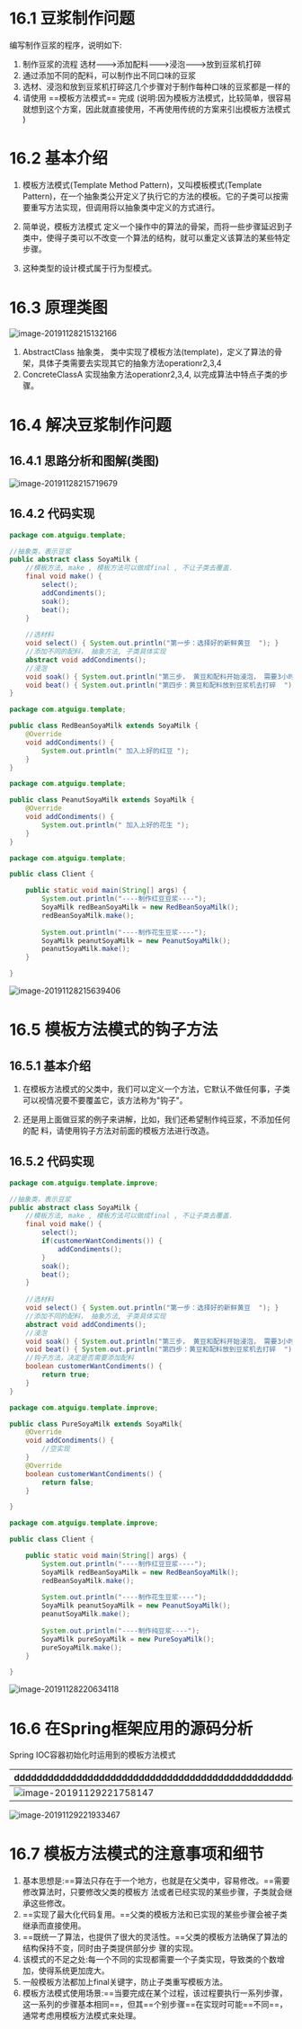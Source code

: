 # 16.1 豆浆制作问题 



编写制作豆浆的程序，说明如下: 

1. 制作豆浆的流程 选材--->添加配料--->浸泡--->放到豆浆机打碎
2. 通过添加不同的配料，可以制作出不同口味的豆浆
3. 选材、浸泡和放到豆浆机打碎这几个步骤对于制作每种口味的豆浆都是一样的 
4. 请使用 ==模板方法模式== 完成 (说明:因为模板方法模式，比较简单，很容易就想到这个方案，因此就直接使用，不再使用传统的方案来引出模板方法模式 ) 



# 16.2 基本介绍 



1. 模板方法模式(Template Method Pattern)，又叫模板模式(Template Pattern)，在一个抽象类公开定义了执行它的方法的模板。它的子类可以按需要重写方法实现，但调用将以抽象类中定义的方式进行。

2. 简单说，模板方法模式 定义一个操作中的算法的骨架，而将一些步骤延迟到子类中，使得子类可以不改变一个算法的结构，就可以重定义该算法的某些特定步骤。

3. 这种类型的设计模式属于行为型模式。 

   

# 16.3 原理类图 



![image-20191128215132166](images/image-20191128215132166.png)

1. AbstractClass 抽象类， 类中实现了模板方法(template)，定义了算法的骨架，具体子类需要去实现其它的抽象方法operationr2,3,4 
2. ConcreteClassA 实现抽象方法operationr2,3,4, 以完成算法中特点子类的步骤。 



# 16.4 解决豆浆制作问题

## 16.4.1 思路分析和图解(类图) 



![image-20191128215719679](images/image-20191128215719679.png)



## 16.4.2 代码实现



```java
package com.atguigu.template;

//抽象类，表示豆浆
public abstract class SoyaMilk {
	//模板方法, make , 模板方法可以做成final , 不让子类去覆盖.
	final void make() {
		select(); 
		addCondiments();
		soak();
		beat();
	}
	
	//选材料
	void select() { System.out.println("第一步：选择好的新鲜黄豆  "); }
	//添加不同的配料， 抽象方法, 子类具体实现
	abstract void addCondiments();
	//浸泡
	void soak() { System.out.println("第三步， 黄豆和配料开始浸泡， 需要3小时 "); }
	void beat() { System.out.println("第四步：黄豆和配料放到豆浆机去打碎  "); }
}
```

```java
package com.atguigu.template;

public class RedBeanSoyaMilk extends SoyaMilk {
	@Override
	void addCondiments() {
		System.out.println(" 加入上好的红豆 ");
	}
}
```

```java
package com.atguigu.template;

public class PeanutSoyaMilk extends SoyaMilk {
	@Override
	void addCondiments() {
		System.out.println(" 加入上好的花生 ");
	}
}
```



```java
package com.atguigu.template;

public class Client {

	public static void main(String[] args) {
		System.out.println("----制作红豆豆浆----");
		SoyaMilk redBeanSoyaMilk = new RedBeanSoyaMilk();
		redBeanSoyaMilk.make();
		
		System.out.println("----制作花生豆浆----");
		SoyaMilk peanutSoyaMilk = new PeanutSoyaMilk();
		peanutSoyaMilk.make();
	}

}
```

![image-20191128215639406](images/image-20191128215639406.png)



# 16.5 模板方法模式的钩子方法 

## 16.5.1 基本介绍



1. 在模板方法模式的父类中，我们可以定义一个方法，它默认不做任何事，子类可以视情况要不要覆盖它，该方法称为"钩子"。

2. 还是用上面做豆浆的例子来讲解，比如，我们还希望制作纯豆浆，不添加任何的配 料，请使用钩子方法对前面的模板方法进行改造。

    

## 16.5.2 代码实现



```java
package com.atguigu.template.improve;

//抽象类，表示豆浆
public abstract class SoyaMilk {
	//模板方法, make , 模板方法可以做成final , 不让子类去覆盖.
	final void make() {
		select(); 
		if(customerWantCondiments()) {
			addCondiments();
		}
		soak();
		beat();
	}
	
	//选材料
	void select() { System.out.println("第一步：选择好的新鲜黄豆  "); }
	//添加不同的配料， 抽象方法, 子类具体实现
	abstract void addCondiments();
	//浸泡
	void soak() { System.out.println("第三步， 黄豆和配料开始浸泡， 需要3小时 "); }
	void beat() { System.out.println("第四步：黄豆和配料放到豆浆机去打碎  "); }
	//钩子方法，决定是否需要添加配料
	boolean customerWantCondiments() {
		return true;
	}
}
```



```java
package com.atguigu.template.improve;

public class PureSoyaMilk extends SoyaMilk{
	@Override
	void addCondiments() {
		//空实现
	}
	@Override
	boolean customerWantCondiments() {
		return false;
	}

}
```



```java
package com.atguigu.template.improve;

public class Client {

	public static void main(String[] args) {
		System.out.println("----制作红豆豆浆----");
		SoyaMilk redBeanSoyaMilk = new RedBeanSoyaMilk();
		redBeanSoyaMilk.make();
		
		System.out.println("----制作花生豆浆----");
		SoyaMilk peanutSoyaMilk = new PeanutSoyaMilk();
		peanutSoyaMilk.make();
		
		System.out.println("----制作纯豆浆----");
		SoyaMilk pureSoyaMilk = new PureSoyaMilk();
		pureSoyaMilk.make();
	}

}
```

![image-20191128220634118](images/image-20191128220634118.png)



# 16.6 在Spring框架应用的源码分析 

Spring IOC容器初始化时运用到的模板方法模式 

| ddddddddddddddddddddddddddddddddddddddddddddddddddddddddddddddddddddddddddddddddddddddddddddddddddddd | d    |
| ------------------------------------------------------------ | ---- |
| ![image-20191129221758147](images/image-20191129221758147.png) |      |

![image-20191129221933467](images/image-20191129221933467.png)



# 16.7 模板方法模式的注意事项和细节 



1. 基本思想是:==算法只存在于一个地方，也就是在父类中，容易修改。==需要修改算法时，只要修改父类的模板方 法或者已经实现的某些步骤，子类就会继承这些修改。
2. ==实现了最大化代码复用。==父类的模板方法和已实现的某些步骤会被子类继承而直接使用。 
3. ==既统一了算法，也提供了很大的灵活性。==父类的模板方法确保了算法的结构保持不变，同时由子类提供部分步 骤的实现。 
4. 该模式的不足之处:每一个不同的实现都需要一个子类实现，导致类的个数增加，使得系统更加庞大。
5. 一般模板方法都加上final关键字，防止子类重写模板方法。
6. 模板方法模式使用场景:==当要完成在某个过程，该过程要执行一系列步骤，这一系列的步骤基本相同==，但其==个别步骤==在实现时可能==不同==，通常考虑用模板方法模式来处理。

